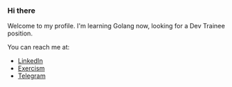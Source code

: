 ### Hi there

Welcome to my profile.
I'm learning Golang now, looking for a Dev Trainee position.

You can reach me at:
- [LinkedIn](https://www.linkedin.com/in/konstantin-kolgushkin-4abbb015a/)
- [Exercism](https://exercism.org/profiles/kolgushkinky/)
- [Telegram](https://t.me/kkolgushkin)
